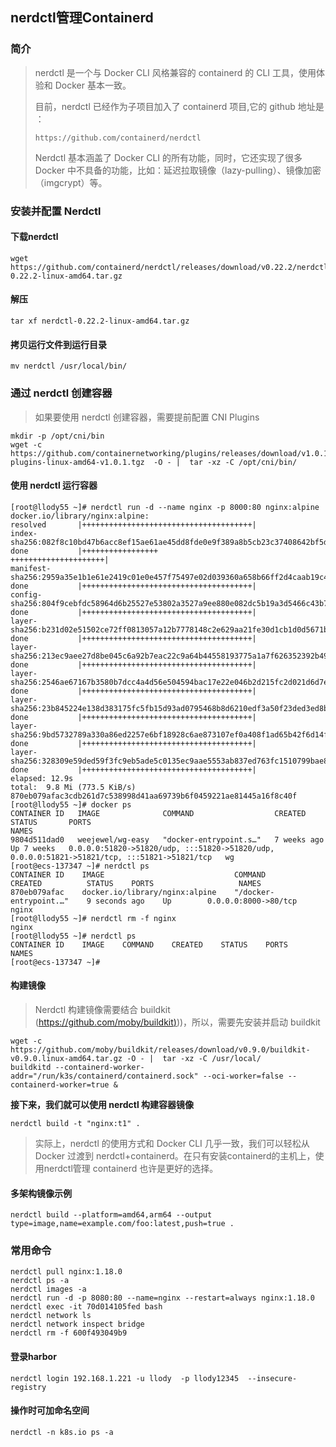 ## nerdctl管理Containerd

### 简介

> nerdctl 是一个与 Docker CLI 风格兼容的 containerd 的 CLI 工具，使用体验和 Docker 基本一致。
>
> 目前，nerdctl 已经作为子项目加入了 containerd 项目,它的 github 地址是 ：
>
> ```
> https://github.com/containerd/nerdctl
> ```
>
> Nerdctl 基本涵盖了 Docker CLI 的所有功能，同时，它还实现了很多 Docker 中不具备的功能，比如：延迟拉取镜像（lazy-pulling）、镜像加密（imgcrypt）等。

### 安装并配置 Nerdctl

#### 下载nerdctl

```
wget https://github.com/containerd/nerdctl/releases/download/v0.22.2/nerdctl-0.22.2-linux-amd64.tar.gz
```

#### 解压

```
tar xf nerdctl-0.22.2-linux-amd64.tar.gz
```

#### 拷贝运行文件到运行目录

```
mv nerdctl /usr/local/bin/
```

### 通过 nerdctl 创建容器

> 如果要使用 nerdctl 创建容器，需要提前配置 CNI Plugins

```
mkdir -p /opt/cni/bin
wget -c https://github.com/containernetworking/plugins/releases/download/v1.0.1/cni-plugins-linux-amd64-v1.0.1.tgz  -O - |  tar -xz -C /opt/cni/bin/
```

#### 使用 nerdctl 运行容器

```
[root@llody55 ~]# nerdctl run -d --name nginx -p 8000:80 nginx:alpine
docker.io/library/nginx:alpine:                                                   resolved       |++++++++++++++++++++++++++++++++++++++| 
index-sha256:082f8c10bd47b6acc8ef15ae61ae45dd8fde0e9f389a8b5cb23c37408642bf5d:    done           |+++++++++++++++++
+++++++++++++++++++++| 
manifest-sha256:2959a35e1b1e61e2419c01e0e457f75497e02d039360a658b66ff2d4caab19c4: done           |++++++++++++++++++++++++++++++++++++++| 
config-sha256:804f9cebfdc58964d6b25527e53802a3527a9ee880e082dc5b19a3d5466c43b7:   done           |++++++++++++++++++++++++++++++++++++++| 
layer-sha256:b231d02e51502ce72ff0813057a12b7778148c2e629aa21fe30d1cb1d0d5671b:    done           |++++++++++++++++++++++++++++++++++++++| 
layer-sha256:213ec9aee27d8be045c6a92b7eac22c9a64b44558193775a1a7f626352392b49:    done           |++++++++++++++++++++++++++++++++++++++| 
layer-sha256:2546ae67167b3580b7dcc4a4d56e504594bac17e22e046b2d215fc2d021d6d7e:    done           |++++++++++++++++++++++++++++++++++++++| 
layer-sha256:23b845224e138d383175fc5fb15d93ad0795468b8d6210edf3a50f23ded3ed8b:    done           |++++++++++++++++++++++++++++++++++++++| 
layer-sha256:9bd5732789a330a86ed2257e6bf18928c6ae873107ef0a408f1ad65b42f6d14f:    done           |++++++++++++++++++++++++++++++++++++++| 
layer-sha256:328309e59ded59f3fc9eb5ade5c0135ec9aae5553ab837ed763fc1510799bae8:    done           |++++++++++++++++++++++++++++++++++++++| 
elapsed: 12.9s                                                                    total:  9.8 Mi (773.5 KiB/s)     
870eb079afac3cdb261d7c538998d41aa69739b6f0459221ae81445a16f8c40f
[root@llody55 ~]# docker ps
CONTAINER ID   IMAGE              COMMAND                  CREATED       STATUS       PORTS                                                                                          NAMES
9804d511dad0   weejewel/wg-easy   "docker-entrypoint.s…"   7 weeks ago   Up 7 weeks   0.0.0.0:51820->51820/udp, :::51820->51820/udp, 0.0.0.0:51821->51821/tcp, :::51821->51821/tcp   wg
[root@ecs-137347 ~]# nerdctl ps
CONTAINER ID    IMAGE                             COMMAND                   CREATED          STATUS    PORTS                   NAMES
870eb079afac    docker.io/library/nginx:alpine    "/docker-entrypoint.…"    9 seconds ago    Up        0.0.0.0:8000->80/tcp    nginx
[root@llody55 ~]# nerdctl rm -f nginx
nginx
[root@llody55 ~]# nerdctl ps
CONTAINER ID    IMAGE    COMMAND    CREATED    STATUS    PORTS    NAMES
[root@ecs-137347 ~]# 
```

#### 构建镜像

> Nerdctl 构建镜像需要结合 buildkit ([https://github.com/moby/buildkit)](https://github.com/moby/buildkit)))，所以，需要先安装并启动 buildkit

```
wget -c https://github.com/moby/buildkit/releases/download/v0.9.0/buildkit-v0.9.0.linux-amd64.tar.gz -O - |  tar -xz -C /usr/local/
buildkitd --containerd-worker-addr="/run/k3s/containerd/containerd.sock" --oci-worker=false --containerd-worker=true &
```

**接下来，我们就可以使用 nerdctl 构建容器镜像**

```
nerdctl build -t "nginx:t1" .
```

> 实际上，nerdctl 的使用方式和 Docker CLI 几乎一致，我们可以轻松从 Docker 过渡到 nerdctl+containerd。在只有安装containerd的主机上，使用nerdctl管理 containerd 也许是更好的选择。

#### 多架构镜像示例

```
nerdctl build --platform=amd64,arm64 --output type=image,name=example.com/foo:latest,push=true .
```

### 常用命令

```
nerdctl pull nginx:1.18.0
nerdctl ps -a
nerdctl images -a
nerdctl run -d -p 8080:80 --name=nginx --restart=always nginx:1.18.0
nerdctl exec -it 70d014105fed bash
nerdctl network ls
nerdctl network inspect bridge
nerdctl rm -f 600f493049b9
```

#### 登录harbor

```
nerdctl login 192.168.1.221 -u llody  -p llody12345  --insecure-registry
```

#### 操作时可加命名空间

```
nerdctl -n k8s.io ps -a
```
